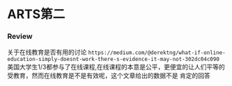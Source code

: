 # ARTS第二
### Review

关于在线教育是否有用的讨论
```https://medium.com/@derektng/what-if-online-education-simply-doesnt-work-there-s-evidence-it-may-not-302dc04c090```
美国大学生1/3都参与了在线课程,在线课程的本意是公平，更便宜的让人们平等的受教育，然而在线教育是不是有效呢，这个文章给出的数据不是
肯定的回答
